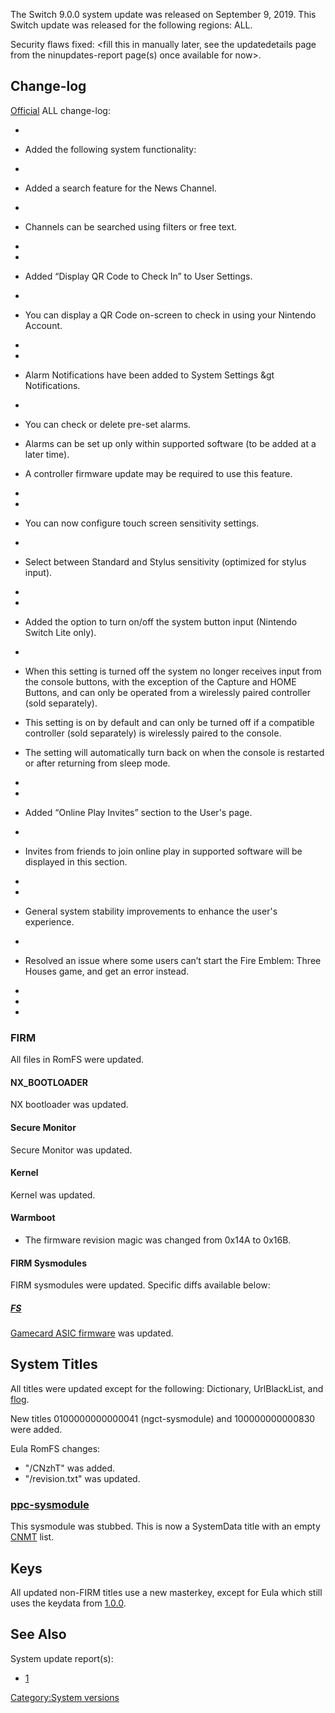The Switch 9.0.0 system update was released on September 9, 2019. This
Switch update was released for the following regions: ALL.

Security flaws fixed: \<fill this in manually later, see the
updatedetails page from the ninupdates-report page(s) once available for
now\>.

## Change-log

[Official](https://en-americas-support.nintendo.com/app/answers/detail/a_id/22525/p/897)
ALL change-log:

  - 
  - Added the following system functionality:

  - 
  - Added a search feature for the News Channel.

  - 
  - Channels can be searched using filters or free text.

  - 
  - 
  - Added “Display QR Code to Check In” to User Settings.

  - 
  - You can display a QR Code on-screen to check in using your Nintendo
    Account.

  - 
  - 
  - Alarm Notifications have been added to System Settings \&gt
    Notifications.

  - 
  - You can check or delete pre-set alarms.

  - Alarms can be set up only within supported software (to be added at
    a later time).

  - A controller firmware update may be required to use this feature.

  - 
  - 
  - You can now configure touch screen sensitivity settings.

  - 
  - Select between Standard and Stylus sensitivity (optimized for stylus
    input).

  - 
  - 
  - Added the option to turn on/off the system button input (Nintendo
    Switch Lite only).

  - 
  - When this setting is turned off the system no longer receives input
    from the console buttons, with the exception of the Capture and HOME
    Buttons, and can only be operated from a wirelessly paired
    controller (sold separately).

  - This setting is on by default and can only be turned off if a
    compatible controller (sold separately) is wirelessly paired to the
    console.

  - The setting will automatically turn back on when the console is
    restarted or after returning from sleep mode.

  - 
  - 
  - Added “Online Play Invites” section to the User's page.

  - 
  - Invites from friends to join online play in supported software will
    be displayed in this section.

  - 
  - 
  - General system stability improvements to enhance the user's
    experience.

  - 
  - Resolved an issue where some users can’t start the Fire Emblem:
    Three Houses game, and get an error instead.

  - 
  - 
  - 
### FIRM

All files in RomFS were updated.

#### NX\_BOOTLOADER

NX bootloader was updated.

<check back later for diff>

#### Secure Monitor

Secure Monitor was updated.

<check back later for diff>

#### Kernel

Kernel was updated.

<check back later for diff>

#### Warmboot

  - The firmware revision magic was changed from 0x14A to 0x16B.

<check back for more diffs later>

#### FIRM Sysmodules

FIRM sysmodules were updated. Specific diffs available below:

##### [FS](Filesystem%20services.md "wikilink")

[Gamecard ASIC
firmware](Gamecard%20ASIC#User%20firmware.md##User_firmware "wikilink")
was updated.

## System Titles

All titles were updated except for the following: Dictionary,
UrlBlackList, and [flog](Flog.md "wikilink").

New titles 0100000000000041 (ngct-sysmodule) and 100000000000830 were
added.

Eula RomFS changes:

  - "/CNzhT" was added.
  - "/revision.txt" was updated.

### [ppc-sysmodule](PPC%20services.md "wikilink")

This sysmodule was stubbed. This is now a SystemData title with an empty
[CNMT](CNMT.md "wikilink") list.

## Keys

All updated non-FIRM titles use a new masterkey, except for Eula which
still uses the keydata from [1.0.0](1.0.0.md "wikilink").

## See Also

System update report(s):

  - [1](https://yls8.mtheall.com/ninupdates/reports.php?date=09-09-19_08-05-10&sys=hac)

[Category:System versions](Category:System_versions "wikilink")
